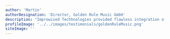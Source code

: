 ```yaml
---
author: 'Martin'
authorDesignation: 'Director, Golden Rule Music GmbH'
description: "Improwised Techhnologies provided flawless integration of requested features and work, meeting the client's expectations. The team promptly resolved any technical issues, proved to be easy to work with, and maintained quick and focused communication with the client through various virtual channels."
profileImage: '../../images/testimonials/goldenRuleMusic.png'
siteImage: ''
---
```

